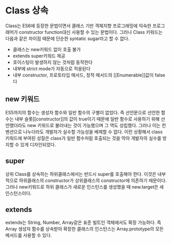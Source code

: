 # Class 상속

Class는 ES6에 등장한 문법이면서 클래스 기반 객체지향 프로그래밍에 익숙한 프로그래머가 constructor function대신 사용할 수 있는 문법이다. 그러나 Class 키워드는 다음과 같은 차이점 때문에 단순한 syntatic sugar라고 할 수 없다.

* 클래스는 new키워드 없이 호출 불가
* extends super키워드 제공
* 호이스팅이 발생하지 않는 것처럼 동작한다
* 내부에 strict mode가 자동으로 적용된다
* 내부 constructor, 프로토타입 메서드, 정적 메서드의 [[Enumerable]]값이 false다

## new 키워드

ES5까지의 함수는 생성자 함수와 일반 함수의 구별이 없었다. 즉 선언문으로 선언한 함수는 내부 슬롯[[constructor]]의 값이 true이기 때문에 일반 함수로 사용하기 위해 선언했더라도 new 키워드로 불러내는 것이 가능했으며 그 역도 성립했다. 그러나 이는 컨벤션으로 나누더라도 개발자가 실수할 가능성을 배제할 수 없다. 이런 상황해서 class 키워드에 부여된 성질은 class가 일반 함수처럼 호출되는 것을 막아 개발자의 실수를 방지할 수 있게 디자인되었다.

## super

상위 Class를 상속하는 하위클래스에서는 반드시 super를 호출해야 한다. 이것은 내부적으로 하위클래스의 constructor가 상위클래스의 constructor에 의존하기 때문이다. 그러나 new키워드로 하위 클래스가 새로운 인스턴스를 생성했을 때 new.target은 새 인스턴스이다.

## extends

extends는 String, Number, Array같은 표준 빌트인 객체에서도 확장 가능하다. 즉 Array 생성자 함수를 상속받아 확장한 클래스의 인스턴스는 Array.prototype의 모든 메서드를 사용할 수 있다.


